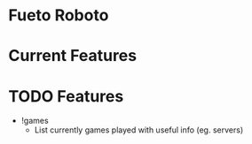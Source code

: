 
# Fueto Roboto

# Current Features

# TODO Features
- !games
  - List currently games played with useful info (eg. servers)